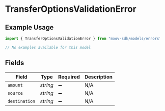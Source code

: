 # TransferOptionsValidationError

## Example Usage

```typescript
import { TransferOptionsValidationError } from "moov-sdk/models/errors";

// No examples available for this model
```

## Fields

| Field              | Type               | Required           | Description        |
| ------------------ | ------------------ | ------------------ | ------------------ |
| `amount`           | *string*           | :heavy_minus_sign: | N/A                |
| `source`           | *string*           | :heavy_minus_sign: | N/A                |
| `destination`      | *string*           | :heavy_minus_sign: | N/A                |